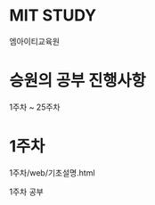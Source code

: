 # MIT STUDY
엠아이티교육원

# 승원의 공부 진행사항
1주차 ~ 25주차

# 1주차
1주차/web/기초설명.html
<!DOCTYPE html>
<html>
	<head>
		<title>1주차 공부</title>
	</head>
	<body>
		<p>1주차 공부</p>
    <a href="https://github.com/dogsdays123/testMIT/blob/main/1%EC%A3%BC%EC%B0%A8/web/%EA%B8%B0%EC%B4%88%EC%84%A4%EB%AA%85.html"></a>
	</body>
</html>
